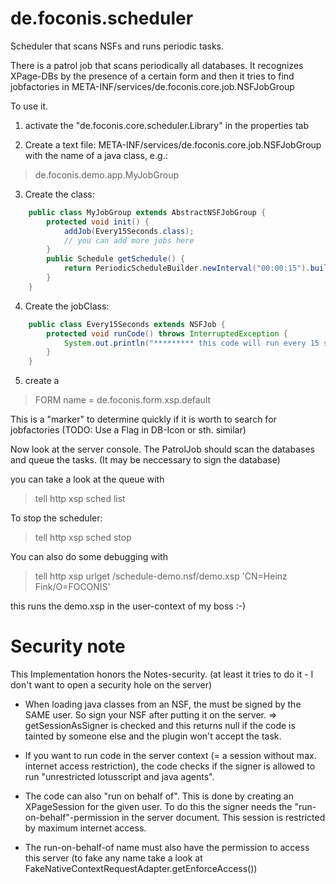 de.foconis.scheduler
====================

Scheduler that scans NSFs and runs periodic tasks.

There is a patrol job that scans periodically all databases.
It recognizes XPage-DBs by the presence of a certain form and then it tries to find jobfactories in 
META-INF/services/de.foconis.core.job.NSFJobGroup

To use it.

1. activate the "de.foconis.core.scheduler.Library" in the properties tab

2. Create a text file:
META-INF/services/de.foconis.core.job.NSFJobGroup
with the name of a java class, e.g.: 
> de.foconis.demo.app.MyJobGroup

3. Create the class:
```java
	public class MyJobGroup extends AbstractNSFJobGroup {
		protected void init() {
			addJob(Every15Seconds.class);
			// you can add more jobs here
		}
		public Schedule getSchedule() {
			return PeriodicScheduleBuilder.newInterval("00:00:15").build();
		}
	}
```

4. Create the jobClass:
```java
	public class Every15Seconds extends NSFJob {
		protected void runCode() throws InterruptedException {
			System.out.println("********* this code will run every 15 seconds *******");
		}
	}
```

5. create a 
> FORM name = de.foconis.form.xsp.default

This is a "marker" to determine quickly if it is worth to search for jobfactories
(TODO: Use a Flag in DB-Icon or sth. similar)

Now look at the server console. The PatrolJob should scan the databases and queue the tasks.
(It may be neccessary to sign the database)

you can take a look at the queue with
> tell http xsp sched list

To stop the scheduler:
> tell http xsp sched stop

You can also do some debugging with
> tell http xsp urlget /schedule-demo.nsf/demo.xsp 'CN=Heinz Fink/O=FOCONIS'

this runs the demo.xsp in the user-context of my boss :-)


Security note
=============

This Implementation honors the Notes-security. (at least it tries to do it - I don't want to open a security hole on the server)

- When loading java classes from an NSF, the must be signed by the SAME user. So sign your NSF after putting it on the server.
=> getSessionAsSigner is checked and this returns null if the code is tainted by someone else and the plugin won't accept the task.

- If you want to run code in the server context (= a session without max. internet access restriction), the code checks
if the signer is allowed to run "unrestricted lotusscript and java agents".

- The code can also "run on behalf of". This is done by creating an XPageSession for the given user. To do this the signer needs the "run-on-behalf"-permission in the server document. This session is restricted by maximum internet access.

- The run-on-behalf-of name must also have the permission to access this server
(to fake any name take a look at FakeNativeContextRequestAdapter.getEnforceAccess())



